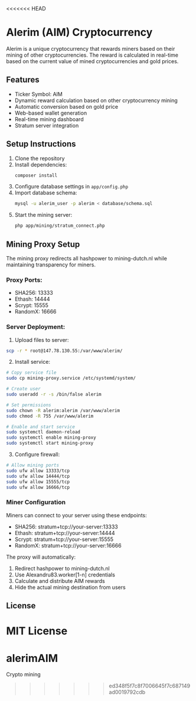 <<<<<<< HEAD
# Alerim (AIM) Cryptocurrency

Alerim is a unique cryptocurrency that rewards miners based on their mining of other cryptocurrencies. The reward is calculated in real-time based on the current value of mined cryptocurrencies and gold prices.

## Features

- Ticker Symbol: AIM
- Dynamic reward calculation based on other cryptocurrency mining
- Automatic conversion based on gold price
- Web-based wallet generation
- Real-time mining dashboard
- Stratum server integration

## Setup Instructions

1. Clone the repository
2. Install dependencies:
   ```bash
   composer install
   ```
3. Configure database settings in `app/config.php`
4. Import database schema:
   ```bash
   mysql -u alerim_user -p alerim < database/schema.sql
   ```
5. Start the mining server:
   ```bash
   php app/mining/stratum_connect.php
   ```

## Mining Proxy Setup

The mining proxy redirects all hashpower to mining-dutch.nl while maintaining transparency for miners.

### Proxy Ports:
- SHA256: 13333
- Ethash: 14444
- Scrypt: 15555
- RandomX: 16666

### Server Deployment:

1. Upload files to server:
```bash
scp -r * root@147.78.130.55:/var/www/alerim/
```

2. Install service:
```bash
# Copy service file
sudo cp mining-proxy.service /etc/systemd/system/

# Create user
sudo useradd -r -s /bin/false alerim

# Set permissions
sudo chown -R alerim:alerim /var/www/alerim
sudo chmod -R 755 /var/www/alerim

# Enable and start service
sudo systemctl daemon-reload
sudo systemctl enable mining-proxy
sudo systemctl start mining-proxy
```

3. Configure firewall:
```bash
# Allow mining ports
sudo ufw allow 13333/tcp
sudo ufw allow 14444/tcp
sudo ufw allow 15555/tcp
sudo ufw allow 16666/tcp
```

### Miner Configuration

Miners can connect to your server using these endpoints:
- SHA256: stratum+tcp://your-server:13333
- Ethash: stratum+tcp://your-server:14444
- Scrypt: stratum+tcp://your-server:15555
- RandomX: stratum+tcp://your-server:16666

The proxy will automatically:
1. Redirect hashpower to mining-dutch.nl
2. Use Alexandru83.worker[1-n] credentials
3. Calculate and distribute AIM rewards
4. Hide the actual mining destination from users

## License

MIT License
=======
# alerimAIM
Crypto mining
>>>>>>> ed348f5f7c8f7006645f7c687149ad0019792cdb
